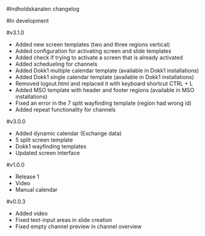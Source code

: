 #Indholdskanalen changelog

#In development


#v3.1.0
* Added new screen templates (two and three regions vertical)
* Added configuration for activating screen and slide templates
* Added check if trying to activate a screen that is already activated
* Added schedueling for channels
* Added Dokk1 multiple calendar template (available in Dokk1 installations)
* Added Dokk1 single calendar template (available in Dokk1 installations)
* Removed logout.html and replaced it with keyboard shortcut CTRL + L
* Added MSO template with header and footer regions (available in MSO installations)
* Fixed an error in the 7 split wayfinding template (region had wrong id)
* Added repeat functionality for channels


#v3.0.0
* Added dynamic calendar (Exchange data)
* 5 split screen template
* Dokk1 wayfinding templates
* Updated screen interface

#v1.0.0
* Release 1
* Video
* Manual calendar

#v0.0.3
* Added video
* Fixed text-input areas in slide creation
* Fixed empty channel preview in channel overview
